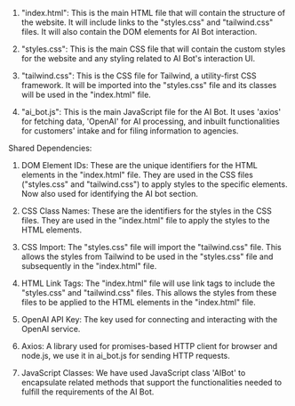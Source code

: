 1. "index.html": This is the main HTML file that will contain the structure of the website. It will include links to the "styles.css" and "tailwind.css" files. It will also contain the DOM elements for AI Bot interaction.

2. "styles.css": This is the main CSS file that will contain the custom styles for the website and any styling related to AI Bot's interaction UI.

3. "tailwind.css": This is the CSS file for Tailwind, a utility-first CSS framework. It will be imported into the "styles.css" file and its classes will be used in the "index.html" file.

4. "ai_bot.js": This is the main JavaScript file for the AI Bot. It uses 'axios' for fetching data, 'OpenAI' for AI processing, and inbuilt functionalities for customers' intake and for filing information to agencies.

Shared Dependencies:

1. DOM Element IDs: These are the unique identifiers for the HTML elements in the "index.html" file. They are used in the CSS files ("styles.css" and "tailwind.css") to apply styles to the specific elements. Now also used for identifying the AI bot section.

2. CSS Class Names: These are the identifiers for the styles in the CSS files. They are used in the "index.html" file to apply the styles to the HTML elements.

3. CSS Import: The "styles.css" file will import the "tailwind.css" file. This allows the styles from Tailwind to be used in the "styles.css" file and subsequently in the "index.html" file.

4. HTML Link Tags: The "index.html" file will use link tags to include the "styles.css" and "tailwind.css" files. This allows the styles from these files to be applied to the HTML elements in the "index.html" file.

5. OpenAI API Key: The key used for connecting and interacting with the OpenAI service.

6. Axios: A library used for promises-based HTTP client for browser and node.js, we use it in ai_bot.js for sending HTTP requests.

7. JavaScript Classes: We have used JavaScript class 'AIBot' to encapsulate related methods that support the functionalities needed to fulfill the requirements of the AI Bot.
